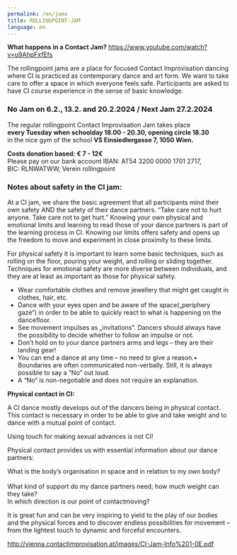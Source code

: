 ```yaml
---
permalink: /en/jams
title: ROLLINGPOINT-JAM
language: en
---
```

**What happens in a Contact Jam?** <https://www.youtube.com/watch?v=u9AhpFxfEfs>

The rollingpoint jams are a place for focused Contact Improvisation dancing where CI is practiced as contemporary dance and art form. We want to take care to offer a space in which everyone feels safe. Participants are asked to have CI course experience in the sense of basic knowledge.

### **No Jam on 6.2., 13.2. and 20.2.2024 / Next Jam 27.2.2024**

The regular rollingpoint Contact Improvisation Jam takes place\
**every Tuesday when schoolday 18.00 - 20.30, opening circle 18.30**\
in the nice gym of the school **VS Einsiedlergasse 7, 1050 Wien.**

**Costs donation based:  € 7 - 12€**\
Please pay on our bank account IBAN: AT54 3200 0000 1701 2717, BIC: RLNWATWW, Verein rollingpoint

### **Notes about safety in the CI jam:**

At a CI jam, we share the basic agreement that all participants mind their own safety AND the safety of their dance partners. “Take care not to hurt anyone. Take care not to get hurt.” Knowing your own physical and emotional limits and learning to read those of your dance partners is part of the learning process in CI. Knowing our limits offers safety and opens up the freedom to move and experiment in close proximity to these limits.

For physical safety it is important to learn some basic techniques, such as rolling on the floor, pouring your weight, and rolling or sliding together. Techniques for emotional safety are more diverse between individuals, and they are at least as important as those for physical safety.

* Wear comfortable clothes and remove jewellery that might get caught in clothes, hair, etc.
* Dance with your eyes open and be aware of the space(„periphery gaze“) in order to be able to quickly react to what is happening on the dancefloor.
* See movement impulses as „invitations”. Dancers should always have the possibility to decide whether to follow an impulse or not.
* Don’t hold on to your dance partners arms and legs – they are their landing gear!
* You can end a dance at any time – no need to give a reason.• Boundaries are often communicated non-verbally. Still, it is always possible to say a “No” out loud.
* A “No“ is non-negotiable and does not require an explanation.

**Physical contact in CI:**

A CI dance mostly develops out of the dancers being in physical contact. This contact is necessary in order to be able to give and take weight and to dance with a mutual point of contact.

Using touch for making sexual advances is not CI!

Physical contact provides us with essential information about our dance partners:

What is the body’s organisation in space and in relation to my own body?\
\
What kind of support do my dance partners need; how much weight can they take? \
In which direction is our point of contactmoving?

It is great fun and can be very inspiring to yield to the play of our bodies and the physical forces and to discover endless possibilities for movement – from the lightest touch to dynamic and forceful encounters.

<http://vienna.contactimprovisation.at/images/CI-Jam-Info%201-0E.pdf>
